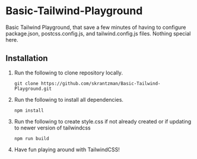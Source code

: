 # Basic-Tailwind-Playground

Basic Tailwind Playground, that save a few minutes of having to configure package.json, postcss.config.js, and tailwind.config.js files.  Nothing special here.

## Installation

1. Run the following to clone repository locally.

   ```
   git clone https://github.com/skrantzman/Basic-Tailwind-Playground.git
   ```

2. Run the following to install all dependencies.

   ```
   npm install
   ```

3. Run the following to create style.css if not already created or if updating to newer version of tailwindcss

   ```
   npm run build
   ```

4. Have fun playing around with TailwindCSS!
